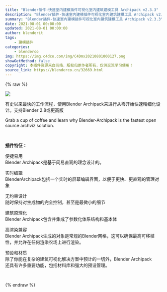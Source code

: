 ```yaml
---
title: "Blender插件-快速室内建模插件可视化室内建筑建模工具 Archipack v2.3.3"
description: "Blender插件-快速室内建模插件可视化室内建筑建模工具 Archipack v2.3.3"
summary: "Blender插件-快速室内建模插件可视化室内建筑建模工具 Archipack v2.3.3"
date: 2021-08-01 00:00:00
updated: 2021-08-01 00:00:00
author: blenderit
tags: 
    - 建模插件
categories:
    - blenderco
img: https://img.c4dco.com/img/C4Dmx20210801000127.png
showGetMethod: false
copyright: 本插件资源来自网络，版权归原作者所有，仅供交流学习使用！
source_link: https://blenderco.cn/32669.html
---
```


{% raw %}
<p><img class="aligncenter" src="https://img.c4dco.com/img/C4Dmx20210801000127.png"></p><p>有史以来最快的工作流程，使用Blender Archipack来进行从零开始快速精细化设计。支持Blender 2.8或更高版</p><p>Grab a cup of coffee and learn why Blender-Archipack is the fastest open source archviz solution.</p><p> </p><p><strong>插件特征：</strong></p><p>便捷易用<br>
Blender Archipack是基于简易直观的理念设计的。</p><p>实时编辑<br>
BlenderArchipack包括一个实时的屏幕编辑界面，以便于更快、更直观的管理对象</p><p>无约束设计<br>
随时保持对生成物的完全控制，甚至是最微小的细节</p><p>建筑原理化<br>
Blender Archipack包含并集成了参数化体系结构和基本体</p><p>高渲染兼容<br>
Blender Archipack生成的对象是常规的Blender网格，这可以确保最高可移植性，并允许在任何渲染农场上进行渲染。</p><p>预设和材质<br>
除了你能在复杂的建筑可视化解决方案中预计的一切外，Blender Archipack<br>
还具有许多重要功能，包括材料库和强大的预设管理。</p><p> </p>
<div style="display: none">blenderco</div>
{% endraw %}